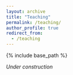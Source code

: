 ```yaml
---
layout: archive
title: "Teaching"
permalink: /teaching/
author_profile: true
redirect_from:
  - /teaching
---
```


{% include base_path %}

*Under construction*
